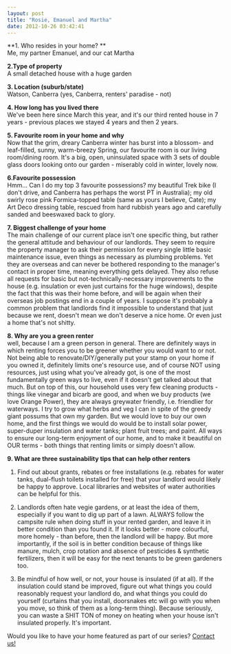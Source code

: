 ```yaml
---
layout: post
title: "Rosie, Emanuel and Martha"
date: 2012-10-26 03:42:41
---
```


**1. Who resides in your home? **  
Me, my partner Emanuel, and our cat Martha

**2.Type of property**  
A small detached house with a huge garden

**3. Location (suburb/state)**  
Watson, Canberra (yes, Canberra, renters' paradise - not)

**4. How long has you lived there**  
We've been here since March this year, and it's our third rented house in 7 years - previous places we stayed 4 years and then 2 years.

**5. Favourite room in your home and why**  
Now that the grim, dreary Canberra winter has burst into a blossom- and leaf-filled, sunny, warm-breezy Spring, our favourite room is our living room/dining room. It's a big, open, uninsulated space with 3 sets of double glass doors looking onto our garden - miserably cold in winter, lovely now.

**6.Favourite possession**  
Hmm... Can I do my top 3 favourite possessions? my beautiful Trek bike (I don't drive, and Canberra has perhaps the worst PT in Australia); my old swirly rose pink Formica-topped table (same as yours I believe, Cate); my Art Deco dressing table, rescued from hard rubbish years ago and carefully sanded and beeswaxed back to glory.

**7. Biggest challenge of your home**  
The main challenge of our current place isn't one specific thing, but rather the general attitude and behaviour of our landlords. They seem to require the property manager to ask their permission for every single little basic maintenance issue, even things as necessary as plumbing problems. Yet they are overseas and can never be bothered responding to the manager's contact in proper time, meaning everything gets delayed. They also refuse all requests for basic but not-technically-necessary improvements to the house (e.g. insulation or even just curtains for the huge windows), despite the fact that this was their home before, and will be again when their overseas job postings end in a couple of years. I suppose it's probably a common problem that landlords find it impossible to understand that just because we rent, doesn't mean we don't deserve a nice home. Or even just a home that's not shitty.

**8. Why are you a green renter**  
well, because I am a green person in general. There are definitely ways in which renting forces you to be greener whether you would want to or not. Not being able to renovate/DIY/generally put your stamp on your home if you owned it, definitely limits one's resource use, and of course NOT using resources, just using what you've already got, is one of the most fundamentally green ways to live, even if it doesn't get talked about that much. But on top of this, our household uses very few cleaning products - things like vinegar and bicarb are good, and when we buy products (we love Orange Power), they are always greywater friendly, i.e. friendlier for waterways. I try to grow what herbs and veg I can in spite of the greedy giant possums that own my garden. But we would love to buy our own home, and the first things we would do would be to install solar power, super-duper insulation and water tanks; plant fruit trees; and paint. All ways to ensure our long-term enjoyment of our home, and to make it beautiful on OUR terms - both things that renting limits or simply doesn't allow.

**9. What are three sustainability tips that can help other renters**

1. Find out about grants, rebates or free installations (e.g. rebates for water tanks, dual-flush toilets installed for free) that your landlord would likely be happy to approve. Local libraries and websites of water authorities can be helpful for this.

2. Landlords often hate vegie gardens, or at least the idea of them, especially if you want to dig up part of a lawn. ALWAYS follow the campsite rule when doing stuff in your rented garden, and leave it in better condition than you found it. If it looks better - more colourful, more homely - than before, then the landlord will be happy. But more importantly, if the soil is in better condition because of things like manure, mulch, crop rotation and absence of pesticides & synthetic fertilizers, then it will be easy for the next tenants to be green gardeners too.

3. Be mindful of how well, or not, your house is insulated (if at all). If the insulation could stand be improved, figure out what things you could reasonably request your landlord do, and what things you could do yourself (curtains that you install, doorsnakes etc will go with you when you move, so think of them as a long-term thing). Because seriously, you can waste a SHIT TON of money on heating when your house isn't insulated properly. It's important.

Would you like to have your home featured as part of our series? [Contact us!][1]

 [1]: mailto:cate@greenrenters.org?subject=Rental%20Sweet%20Rental%3A%20share%20you%20home%20with%20other%20renters